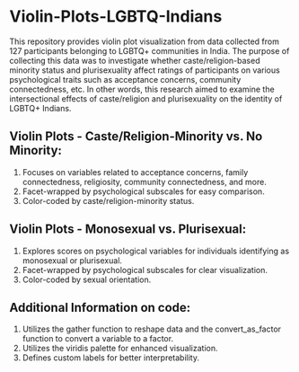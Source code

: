 # Violin-Plots-LGBTQ-Indians

This repository provides violin plot visualization from data collected from 127 participants belonging to LGBTQ+ communities in India. The purpose of collecting this data was to investigate whether caste/religion-based minority status and plurisexuality affect ratings of participants on various psychological traits such as acceptance concerns, community connectedness, etc. In other words, this research aimed to examine the intersectional effects of caste/religion and plurisexuality on the identity of LGBTQ+ Indians.

## Violin Plots - Caste/Religion-Minority vs. No Minority:
1. Focuses on variables related to acceptance concerns, family connectedness, religiosity, community connectedness, and more.
2. Facet-wrapped by psychological subscales for easy comparison.
3. Color-coded by caste/religion-minority status.

## Violin Plots - Monosexual vs. Plurisexual:

1. Explores scores on psychological variables for individuals identifying as monosexual or plurisexual.
2. Facet-wrapped by psychological subscales for clear visualization.
3. Color-coded by sexual orientation.

## Additional Information on code:
1. Utilizes the gather function to reshape data and the convert_as_factor function to convert a variable to a factor.
2. Utilizes the viridis palette for enhanced visualization.
3. Defines custom labels for better interpretability.
